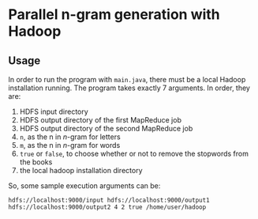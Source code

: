 # Parallel n-gram generation with Hadoop

## Usage
In order to run the program with ```main.java```, there must be a local Hadoop installation running. The program takes exactly 7 arguments. In order, they are:

1. HDFS input directory
2. HDFS output directory of the first MapReduce job
3. HDFS output directory of the second MapReduce job
4. ```n```, as the n in *n*-gram for letters
5. ```m```, as the n in *n*-gram for words
6. ```true``` or ```false```, to choose whether or not to remove the stopwords from the books
7. the local hadoop installation directory

So, some sample execution arguments can be:
```
hdfs://localhost:9000/input hdfs://localhost:9000/output1 hdfs://localhost:9000/output2 4 2 true /home/user/hadoop
```
